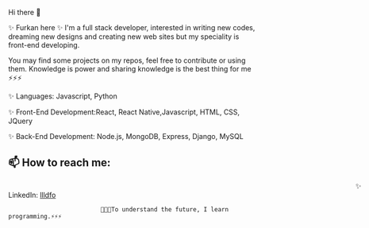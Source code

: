 
Hi there 👋

✨ Furkan here ✨ I'm a full stack developer, interested in writing new codes, dreaming new designs and creating new web sites but my speciality is front-end developing.
 
You may find some projects on my repos, feel free to contribute or using them. Knowledge is power and sharing knowledge is the best thing for me ⚡⚡⚡


✨ Languages: Javascript, Python

✨ Front-End Development:React, React Native,Javascript, HTML, CSS, JQuery

✨ Back-End Development: Node.js, MongoDB, Express, Django, MySQL

 ## 📫 How to reach me: <br>
<span style="margin-left:50em;" >✨ LinkedIn:</span> <a href='https://www.linkedin.com/in/g-merve-ayaz-b7428849/'>llldfo</a>




                              🌱🌱🌱To understand the future, I learn programming.⚡⚡⚡
